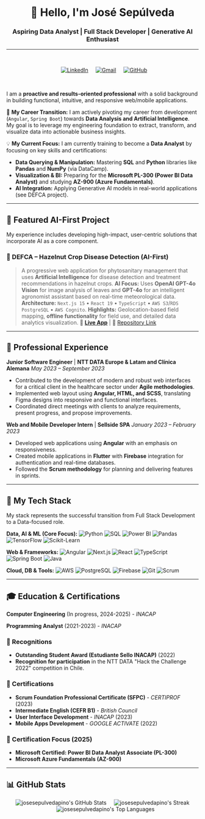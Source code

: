 <h1 align="center">👋 Hello, I'm José Sepúlveda</h1>
<h3 align="center">Aspiring Data Analyst | Full Stack Developer | Generative AI Enthusiast</h3>

---

<div align="center">
  <p>
    <a href="https://www.linkedin.com/in/josesepulvedapino/"><img src="https://img.shields.io/badge/LinkedIn-0077B5?style=for-the-badge&logo=linkedin&logoColor=white" alt="LinkedIn"></a>
    <a href="mailto:josealejandrosepulvedapino@gmail.com"><img src="https://img.shields.io/badge/Gmail-D14836?style=for-the-badge&logo=gmail&logoColor=white" alt="Gmail"></a>
    <a href="https://github.com/josesepulvedapino"><img src="https://img.shields.io/badge/GitHub-181717?style=for-the-badge&logo=github&logoColor=white" alt="GitHub"></a>
  </p>
</div>

<br>

I am a **proactive and results-oriented professional** with a solid background in building functional, intuitive, and responsive web/mobile applications.

🚀 **My Career Transition:** I am actively pivoting my career from development (`Angular`, `Spring Boot`) towards **Data Analysis and Artificial Intelligence**. My goal is to leverage my engineering foundation to extract, transform, and visualize data into actionable business insights.

💡 **My Current Focus:** I am currently training to become a **Data Analyst** by focusing on key skills and certifications:
- **Data Querying & Manipulation:** Mastering **SQL** and **Python** libraries like **Pandas** and **NumPy** (via DataCamp).
- **Visualization & BI:** Preparing for the **Microsoft PL-300 (Power BI Data Analyst)** and studying **AZ-900 (Azure Fundamentals)**.
- **AI Integration:** Applying Generative AI models in real-world applications (see DEFCA project).

---

## 🚀 Featured AI-First Project

My experience includes developing high-impact, user-centric solutions that incorporate AI as a core component.

### 🌿 DEFCA – Hazelnut Crop Disease Detection (AI-First)
> A progressive web application for phytosanitary management that uses **Artificial Intelligence** for disease detection and treatment recommendations in hazelnut crops.
**AI Focus:** Uses **OpenAI GPT-4o Vision** for image analysis of leaves and **GPT-4o** for an intelligent agronomist assistant based on real-time meteorological data.
**Architecture:** `Next.js 15` • `React 19` • `TypeScript` • `AWS S3`/`RDS PostgreSQL` • `AWS Cognito`.
**Highlights:** Geolocation-based field mapping, **offline functionality** for field use, and detailed data analytics visualization.
🔗 **[Live App](https://defca.app/)** | 🔗 [Repository Link](https://github.com/josesepulvedapino/defca-app/tree/feature/assistant-agronomist)

---

## 💼 Professional Experience

**Junior Software Engineer** | **NTT DATA Europe & Latam and Clínica Alemana**
*May 2023 – September 2023*
- Contributed to the development of modern and robust web interfaces for a critical client in the healthcare sector under **Agile methodologies**.
- Implemented web layout using **Angular, HTML, and SCSS**, translating Figma designs into responsive and functional interfaces.
- Coordinated direct meetings with clients to analyze requirements, present progress, and propose improvements.

**Web and Mobile Developer Intern** | **Sellside SPA**
*January 2023 – February 2023*
- Developed web applications using **Angular** with an emphasis on responsiveness.
- Created mobile applications in **Flutter** with **Firebase** integration for authentication and real-time databases.
- Followed the **Scrum methodology** for planning and delivering features in sprints.

---

## 🧠 My Tech Stack

My stack represents the successful transition from Full Stack Development to a Data-focused role.

**Data, AI & ML (Core Focus):**
![Python](https://img.shields.io/badge/Python-3776AB?style=for-the-badge&logo=python&logoColor=white)
![SQL](https://img.shields.io/badge/SQL-4479A1?style=for-the-badge&logo=mysql&logoColor=white)
![Power BI](https://img.shields.io/badge/Power_BI-F2C811?style=for-the-badge&logo=powerbi&logoColor=black)
![Pandas](https://img.shields.io/badge/Pandas-150458?style=for-the-badge&logo=pandas&logoColor=white)
![TensorFlow](https://img.shields.io/badge/TensorFlow-FF6F00?style=for-the-badge&logo=TensorFlow&logoColor=white)
![Scikit-Learn](https://img.shields.io/badge/Scikit--Learn-F7931E?style=for-the-badge&logo=scikit-learn&logoColor=white)

**Web & Frameworks:**
![Angular](https://img.shields.io/badge/Angular-DD0031?style=for-the-badge&logo=angular&logoColor=white)
![Next.js](https://img.shields.io/badge/Next.js-000000?style=for-the-badge&logo=nextdotjs&logoColor=white)
![React](https://img.shields.io/badge/React-61DAFB?style=for-the-badge&logo=react&logoColor=black)
![TypeScript](https://img.shields.io/badge/TypeScript-3178C6?style=for-the-badge&logo=typescript&logoColor=white)
![Spring Boot](https://img.shields.io/badge/Spring_Boot-6DB33F?style=for-the-badge&logo=springboot&logoColor=white)
![Java](https://img.shields.io/badge/Java-007396?style=for-the-badge&logo=java&logoColor=white)

**Cloud, DB & Tools:**
![AWS](https://img.shields.io/badge/AWS-232F3E?style=for-the-badge&logo=amazon-aws&logoColor=white)
![PostgreSQL](https://img.shields.io/badge/PostgreSQL-316192?style=for-the-badge&logo=postgresql&logoColor=white)
![Firebase](https://img.shields.io/badge/Firebase-FFCA28?style=for-the-badge&logo=firebase&logoColor=black)
![Git](https://img.shields.io/badge/Git-F05032?style=for-the-badge&logo=git&logoColor=white)
![Scrum](https://img.shields.io/badge/Scrum-00A9E0?style=for-the-badge&logo=scrumalliance&logoColor=white)

---

## 🎓 Education & Certifications

**Computer Engineering** (In progress, 2024-2025) - *INACAP*

**Programming Analyst** (2021-2023) - *INACAP*

### 🏅 Recognitions
- **Outstanding Student Award (Estudiante Sello INACAP)** (2022)
- **Recognition for participation** in the NTT DATA "Hack the Challenge 2022" competition in Chile.

### 📄 Certifications
- **Scrum Foundation Professional Certificate (SFPC)** - *CERTIPROF* (2023)
- **Intermediate English (CEFR B1)** - *British Council*
- **User Interface Development** - *INACAP* (2023)
- **Mobile Apps Development** - *GOOGLE ACTIVATE* (2022)

### 🎯 Certification Focus (2025)
- **Microsoft Certified: Power BI Data Analyst Associate (PL-300)**
- **Microsoft Azure Fundamentals (AZ-900)**

---

## 📊 GitHub Stats

<p align="center">
    <img src="https://github-readme-stats.vercel.app/api?username=josesepulvedapino&theme=vue-dark&show_icons=true&hide_border=true&count_private=true" alt="josesepulvedapino's GitHub Stats">
    <img src="https://github-readme-streak-stats.herokuapp.com/?user=josesepulvedapino&theme=vue-dark&hide_border=true" alt="josesepulvedapino's Streak">
    <br/>
    <img src="https://github-readme-stats.vercel.app/api/top-langs/?username=josesepulvedapino&theme=vue-dark&show_icons=true&hide_border=true&layout=compact" alt="josesepulvedapino's Top Languages">
</p>

